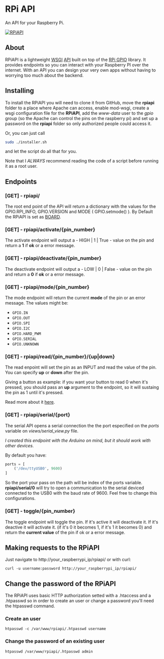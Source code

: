 # RPi API

An API for your Raspberry Pi.

[![RPiAPI](http://img.youtube.com/vi/5tc6QrXklQ0/0.jpg)](http://www.youtube.com/watch?v=5tc6QrXklQ0)

## About

RPiAPI is a lightweight [WSGI](https://en.wikipedia.org/wiki/Web_Server_Gateway_Interface) [API](https://en.wikipedia.org/wiki/Application_programming_interface) built on top of the [RPi GPIO](https://pypi.org/project/RPi.GPIO/) library. It provides endpoints so you can interact with your Raspberry PI over the internet. With an API you can design your very own apps without having to worrying too much about the backend.

## Installing

To install the RPiAPI you will need to clone it from GitHub, move the **rpiapi** folder to a place where Apache can access, enable mod-wsgi, create a wsgi configuration file for the **RPiAPI**, add the *www-data* user to the *gpio* group (so the Apache can control the pins on the raspberry pi) and set up a password on the **rpiapi** folder so only authorized people could access it.

Or, you can just call
```bash
sudo ./installer.sh
```
and let the script do all that for you.

Note that I *ALWAYS* recommend reading the code of a script before running it as a root user.

## Endpoints

### [GET] - rpiapi/

The root end point of the API will return a dictionary with the values for the GPIO.RPI_INFO, GPIO.VERSION and MODE ( GPIO.setmode() ). By Default the RPiAPI is set as [BOARD](https://raspberrypi.stackexchange.com/questions/12966/what-is-the-difference-between-board-and-bcm-for-gpio-pin-numbering).

### [GET] - rpiapi/activate/{pin_number}

The activate endpoint will output a - HIGH | 1 | True - value on the pin and return a **1** if **ok** or a error message.

### [GET] - rpiapi/deactivate/{pin_number}

The deactivate endpoint will output a - LOW | 0 | False - value on the pin and return a **0** if **ok** or a error message.

### [GET] - rpiapi/mode/{pin_number}

The mode endpoint will return the current **mode** of the pin or an error message. The values might be:  
- `GPIO.IN`
- `GPIO.OUT`
- `GPIO.SPI`
- `GPIO.I2C`
- `GPIO.HARD_PWM`
- `GPIO.SERIAL`
- `GPIO.UNKNOWN`

### [GET] - rpiapi/read/{pin_number}/{up|down}

The read enpoint will set the pin as an INPUT and read the value of the pin. You can specify **up** or **down** after the pin.

Giving a button as example: if you want your button to read 0 when it's pressed, you should pass an **up** argument to the endpoint, so it will sustaing the pin as 1 until it's pressed.

Read more about it [here](https://raspberrypi.stackexchange.com/questions/14680/raspberry-pi-gpio-input-pins-give-random-values).

### [GET] - rpiapi/serial/{port}

The serial API opens a serial connection the the port especified on the *ports* variable on *views/serial_view.py* file. 

*I created this endpoint with the Arduino on mind, but it should work with other devices.*

By default you have:

```python
ports = [
	('/dev/ttyUSB0', 9600)
]
```

So the port your pass on the path will be index of the ports variable.  
**rpiapi/serial/0** will try to open a communication to the serial deviced connected to the USB0 with the baud rate of 9600. Feel free to change this configurations.

### [GET] - toggle/{pin_number}  

The toggle endpoint will toggle the pin. If it's active it will deactivate it. If it's deactive it will activate it. (if it's 0 it becomes 1, if it's 1 it becomes 0) and return the **current value** of the pin if ok or a error message.

## Making requests to the RPiAPI

Just navigate to http://your_raspberrypi_ip/rpiapi/ or with curl:
```
curl -u username:password http://your_raspberrypi_ip/rpiapi/
```

## Change the password of the RPiAPI

The RPiAPI uses basic HTTP authorization setted with a .htaccess and a .htpasswd so in order to create an user or change a password you'll need the htpasswd command.

### Create an user
```
htpasswd -c /var/www/rpiapi/.htpasswd username
```

### Change the password of an existing user
```
htpasswd /var/www/rpiapi/.htpasswd admin
```
